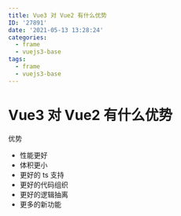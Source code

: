 ```yaml
---
title: Vue3 对 Vue2 有什么优势
ID: '27891'
date: '2021-05-13 13:28:24'
categories:
  - frame
  - vuejs3-base
tags:
  - frame
  - vuejs3-base
---
```


# Vue3 对 Vue2 有什么优势

优势

- 性能更好
- 体积更小
- 更好的 ts 支持
- 更好的代码组织
- 更好的逻辑抽离
- 更多的新功能
 
 
 
 
 
 
